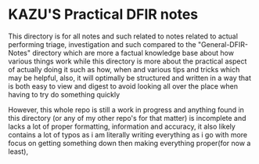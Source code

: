 
# KAZU'S Practical DFIR notes
This directory is for all notes and such related to notes related to actual performing triage, investigation and such compared to the "General-DFIR-Notes" directory which are more a factual knowledge base about how various things work while this directory is more about the practical aspect of actually doing it such as how, when and various tips and tricks which may be helpful, also, it will optimally be structured and written in a way that is both easy to view and digest to avoid looking all over the place when having to try do something quickly
 
However, this whole repo is still a work in progress and anything found in this directory (or any of my other repo's for that matter) is incomplete and lacks a lot of proper formatting, information and accuracy, it also likely contains a lot of typos as i am literally writing everything as i go with more focus on getting something down then making everything proper(for now a least), 
